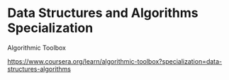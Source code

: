 # Data Structures and Algorithms Specialization

Algorithmic Toolbox

https://www.coursera.org/learn/algorithmic-toolbox?specialization=data-structures-algorithms
